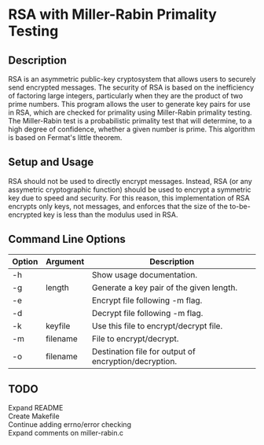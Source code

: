 # RSA with Miller-Rabin Primality Testing

## Description

RSA is an asymmetric public-key cryptosystem that allows users to securely send encrypted messages. The security of RSA is based on the inefficiency of factoring large integers, particularly when they are the product of two prime numbers. This program allows the user to generate key pairs for use in RSA, which are checked for primality using Miller-Rabin primality testing. The Miller-Rabin test is a probabilistic primality test that will determine, to a high degree of confidence, whether a given number is prime. This algorithm is based on Fermat's little theorem.

## Setup and Usage

RSA should not be used to directly encrypt messages. Instead, RSA (or any assymetric cryptographic function) should be used to encrypt a symmetric key due to speed and security. For this reason, this implementation of RSA encrypts
only keys, not messages, and enforces that the size of the to-be-encrypted key is less than the modulus used in RSA.

## Command Line Options

Option | Argument | Description
------ | -------- | -----------
-h     |          | Show usage documentation.
-g     | length   | Generate a key pair of the given length.
-e     |          | Encrypt file following -m flag.
-d     |          | Decrypt file following -m flag.
-k     | keyfile  | Use this file to encrypt/decrypt file.
-m     | filename | File to encrypt/decrypt.
-o     | filename | Destination file for output of encryption/decryption.

## TODO

Expand README\
Create Makefile  
Continue adding errno/error checking  
Expand comments on miller-rabin.c   
    
